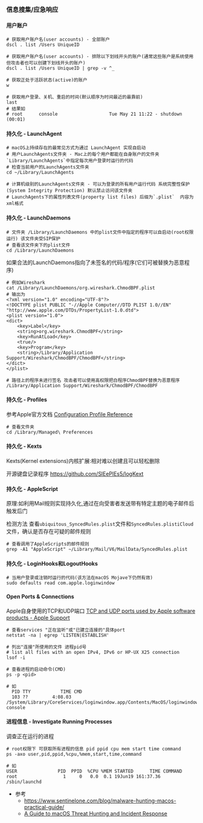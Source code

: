 ### 信息搜集/应急响应

#### 用户账户
```
# 获取用户账户名(user accounts) - 全部账户
dscl . list /Users UniqueID

# 获取用户账户名(user accounts) - 排除以下划线开头的账户(通常这些账户是系统使用 但攻击者也可以创建下划线开头的账户)
dscl . list /Users UniqueID | grep -v ^_

# 获取正处于活跃状态(active)的账户
w

# 获取用户登录、关机、重启的时间(默认顺序为时间最近的最靠前)
last
# 结果如
# root      console                   Tue May 21 11:22 - shutdown  (00:01)
```


#### 持久化 - LaunchAgent

```
# macOS上持续存在的最常见方式为通过 LaunchAgent 实现自启动
# 用户LaunchAgents文件夹 - Mac上的每个用户都能在自身账户的文件夹`Library/LaunchAgents`中指定每次用户登录时运行的代码
# 检查当前用户的LaunchAgents文件夹
cd ~/Library/LaunchAgents

# 计算机级别的LaunchAgents文件夹 - 可以为登录的所有用户运行代码 系统完整性保护(System Integrity Protection) 默认禁止访问该文件夹
# LaunchAgents下的属性列表文件(property list files) 后缀为`.plist`  内容为xml格式
```

#### 持久化 - LaunchDaemons

```
# 文件夹 /Library/LaunchDaemons 中的plist文件中指定的程序可以自启动(root权限运行) 该文件夹受SIP保护
# 查看该文件夹下的plist文件
cd /Library/LaunchDaemons
```

如果合法的LaunchDaemons指向了未签名的代码/程序(它们可被替换为恶意程序)
```
# 例如Wireshark
cat /Library/LaunchDaemons/org.wireshark.ChmodBPF.plist
# 输出为
<?xml version="1.0" encoding="UTF-8"?>
<!DOCTYPE plist PUBLIC "-//Apple Computer//DTD PLIST 1.0//EN" "http://www.apple.com/DTDs/PropertyList-1.0.dtd">
<plist version="1.0">
<dict>
	<key>Label</key>
	<string>org.wireshark.ChmodBPF</string>
	<key>RunAtLoad</key>
	<true/>
	<key>Program</key>
	<string>/Library/Application Support/Wireshark/ChmodBPF/ChmodBPF</string>
</dict>
</plist>

# 路径上的程序未进行签名 攻击者可以使用高权限把白程序ChmodBPF替换为恶意程序
/Library/Application Support/Wireshark/ChmodBPF/ChmodBPF
```

#### 持久化 - Profiles

参考Apple官方文档 [Configuration Profile Reference](https://developer.apple.com/business/documentation/Configuration-Profile-Reference.pdf)

```
# 查看文件夹
cd /Library/Managed\ Preferences
```

#### 持久化 - Kexts

Kexts(Kernel extensions)内核扩展:相对难以创建且可以轻松删除

开源键盘记录程序 https://github.com/SlEePlEs5/logKext

#### 持久化 - AppleScript

原理:如利用Mail规则实现持久化,通过在向受害者发送带有特定主题的电子邮件后触发后门

检测方法 查看`ubiquitous_SyncedRules.plist`文件和`SyncedRules.plistiCloud`文件，确认是否存在可疑的邮件规则
```
# 查看调用了AppleScripts的邮件规则
grep -A1 "AppleScript" ~/Library/Mail/V6/MailData/SyncedRules.plist
```

#### 持久化 - LoginHooks和LogoutHooks

```
# 当用户登录或注销时运行的代码(该方法在macOS Mojave下仍然有效)
sudo defaults read com.apple.loginwindow
```

#### Open Ports & Connections

Apple自身使用的TCP和UDP端口 [TCP and UDP ports used by Apple software products - Apple Support](https://support.apple.com/en-us/HT202944)

```
# 查看services "正在监听"或"已建立连接的"具体port
netstat -na | egrep 'LISTEN|ESTABLISH'

# 列出"连接"所使用的文件 进程pid号
# list all files with an open IPv4, IPv6 or HP-UX X25 connection
lsof -i

# 查看进程的启动命令(CMD)
ps -p <pid>

# 如
  PID TTY           TIME CMD
  103 ??         4:08.03 /System/Library/CoreServices/loginwindow.app/Contents/MacOS/loginwindow console
```

#### 进程信息 - Investigate Running Processes

调查正在运行的进程

```
# root权限下 可获取所有进程的信息 pid ppid cpu mem start time command
ps -axo user,pid,ppid,%cpu,%mem,start,time,command

# 如
USER               PID  PPID  %CPU %MEM STARTED      TIME COMMAND
root                 1     0   0.0  0.1 19Jun19 161:37.36 /sbin/launchd
```

* 参考
  * https://www.sentinelone.com/blog/malware-hunting-macos-practical-guide/
  * [A Guide to macOS Threat Hunting and Incident Response](https://assets.sentinelone.com/c/sentinal-one-mac-os-?x=FvGtLJ&lb-mode=overlay)
